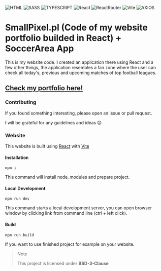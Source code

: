 ![HTML](https://img.shields.io/badge/html5-E34F26?style=for-the-badge&logo=html5&logoColor=white&style=flat)
![SASS](https://img.shields.io/badge/Sass-CC6699?style=for-the-badge&logo=sass&logoColor=white&style=flat)
![TYPESCRIPT](https://img.shields.io/badge/typescript-3178C6?style=for-the-badge&logo=typescript&logoColor=white&style=flat)
![React](https://img.shields.io/badge/-ReactJs-61DAFB?logo=react&logoColor=white&style=flat)
![ReactRouter](https://img.shields.io/badge/-React%20Router-CA4245?logo=react-router&logoColor=white&style=flat)
![Vite](https://img.shields.io/badge/-Vite-B73BFE?style=flat&logo=vite&logoColor=white&style=flat)
![AXIOS](https://img.shields.io/badge/-axios-5A29E4?style=flat&logo=axios&logoColor=white)

# SmallPixel.pl (Code of my website portfolio builded in React) + SoccerArea App

This is my website code. I created an application there using React and a few other things, the application resembles a fan zone where the user can check all today's, previous and upcoming matches of top football leagues.

## <a href="https://www.smallpixel.pl/" rel="noopener">Check my portfolio here!</a>

### Contributing

If you found something interesting, please open an issue or pull request.

<p>I will be grateful for any guidelines and ideas 😊</p>

### Website

This website is built using [React](https://react.dev/) with [Vite](https://vite.dev/)

#### Installation

```
npm i
```

This command will install node_modules and prepare project.

#### Local Development

```
npm run dev
```

This command starts a local development server, you can open browser window by clicking link from command line (ctrl + left click).

#### Build

```
npm run build
```

If you want to use finished project for example on your website.

>> [!NOTE]
>> This project is licensed under **BSD-3-Clause**
